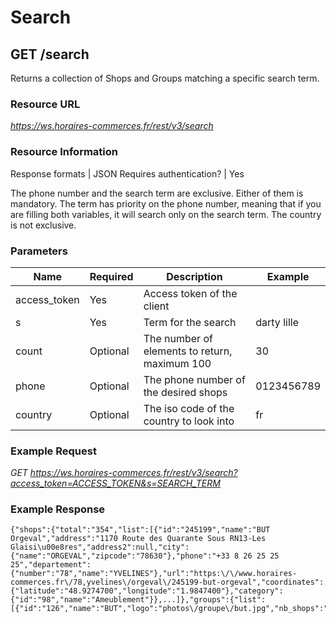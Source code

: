 # Search

## GET /search

Returns a collection of Shops and Groups matching a specific search term.

### Resource URL
_https://ws.horaires-commerces.fr/rest/v3/search_

### Resource Information
Response formats | JSON
Requires authentication? | Yes

The phone number and the search term are exclusive. Either of them is mandatory. The term has priority on the phone number,
meaning that if you are filling both variables, it will search only on the search term.
The country is not exclusive.

### Parameters
| Name | Required | Description | Example |
|---|---|---|---|
| access_token  | Yes | Access token of the client |  |
| s  | Yes | Term for the search | darty lille |
| count  | Optional | The number of elements to return, maximum 100 | 30 |
| phone  | Optional | The phone number of the desired shops | 0123456789 |
| country  | Optional | The iso code of the country to look into | fr |

### Example Request
_GET https://ws.horaires-commerces.fr/rest/v3/search?access_token=ACCESS_TOKEN&s=SEARCH_TERM_

### Example Response
```
{"shops":{"total":"354","list":[{"id":"245199","name":"BUT Orgeval","address":"1170 Route des Quarante Sous RN13-Les Glaisi\u00e8res","address2":null,"city":{"name":"ORGEVAL","zipcode":"78630"},"phone":"+33 8 26 25 25 25","departement":{"number":"78","name":"YVELINES"},"url":"https:\/\/www.horaires-commerces.fr\/78,yvelines\/orgeval\/245199-but-orgeval","coordinates":{"latitude":"48.9274700","longitude":"1.9847400"},"category":{"id":"98","name":"Ameublement"}},...]},"groups":{"list":[{"id":"126","name":"BUT","logo":"photos\/groupe\/but.jpg","nb_shops":"354"}]}}
```
